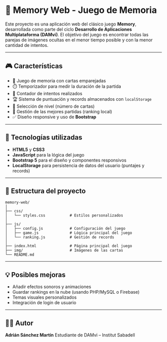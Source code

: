 # 🧠 Memory Web - Juego de Memoria

Este proyecto es una aplicación web del clásico juego **Memory**, desarrollada como parte del ciclo **Desarrollo de Aplicaciones Multiplataforma (DAMvi)**. El objetivo del juego es encontrar todas las parejas de imágenes ocultas en el menor tiempo posible y con la menor cantidad de intentos.

---

## 🎮 Características

- 🧩 Juego de memoria con cartas emparejadas
- ⏱️ Temporizador para medir la duración de la partida
- 🎯 Contador de intentos realizados
- 🏆 Sistema de puntuación y records almacenados con `localStorage`
- 👥 Selección de nivel (número de cartas)
- 💾 Gestión de las mejores partidas (ranking local)
- ✅ Diseño responsive y uso de **Bootstrap**

---

## 🧰 Tecnologías utilizadas

- **HTML5** y **CSS3**
- **JavaScript** para la lógica del juego
- **Bootstrap 5** para el diseño y componentes responsivos
- **LocalStorage** para persistencia de datos del usuario (puntajes y records)

---

## 📂 Estructura del proyecto

```
memory-web/
│
├── css/
│   └── styles.css           # Estilos personalizados
│
├── js/
│   ├── config.js            # Configuración del juego
│   ├── game.js              # Lógica principal del juego
│   └── ranking.js           # Gestión de records
│
├── index.html               # Página principal del juego
├── img/                     # Imágenes de las cartas
└── README.md
```

---

## 💡 Posibles mejoras

- Añadir efectos sonoros y animaciones
- Guardar rankings en la nube (usando PHP/MySQL o Firebase)
- Temas visuales personalizados
- Integración de login de usuario

---

## 👨‍💻 Autor
**Adrián Sánchez Martín**
Estudiante de DAMvi – Institut Sabadell

